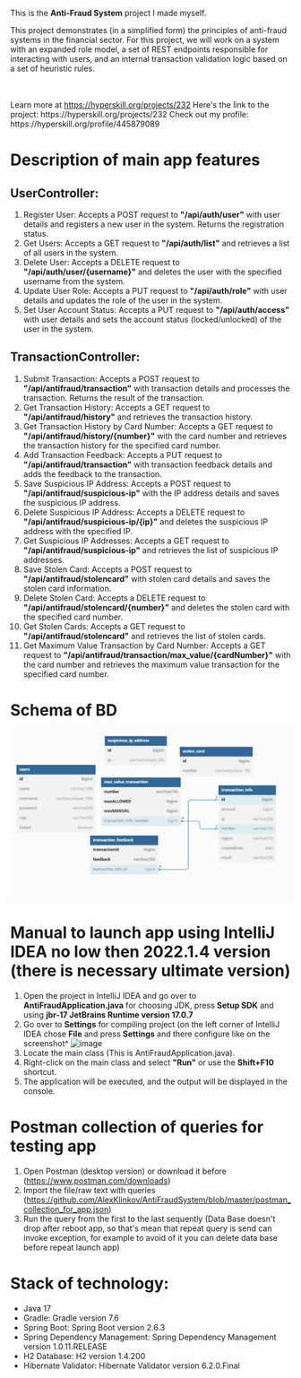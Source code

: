 This is the **Anti-Fraud System** project I made myself.
<p>This project demonstrates (in a simplified form) the principles of anti-fraud systems in the financial sector. For this project, we will work on a system with an expanded role model, a set of REST endpoints responsible for interacting with users, and an internal transaction validation logic based on a set of heuristic rules.</p><br/><br/>Learn more at <a href="https://hyperskill.org/projects/232?utm_source=ide&utm_medium=ide&utm_campaign=ide&utm_content=project-card">https://hyperskill.org/projects/232</a>
Here's the link to the project: https://hyperskill.org/projects/232
Check out my profile: https://hyperskill.org/profile/445879089

# Description of main app features

## UserController:
1. Register User: Accepts a POST request to **"/api/auth/user"** with user details and registers a new user in the system. Returns the registration status.
2. Get Users: Accepts a GET request to **"/api/auth/list"** and retrieves a list of all users in the system.
3. Delete User: Accepts a DELETE request to **"/api/auth/user/{username}"** and deletes the user with the specified username from the system.
4. Update User Role: Accepts a PUT request to **"/api/auth/role"** with user details and updates the role of the user in the system.
5. Set User Account Status: Accepts a PUT request to **"/api/auth/access"** with user details and sets the account status (locked/unlocked) of the user in the system.

## TransactionController:
1. Submit Transaction: Accepts a POST request to **"/api/antifraud/transaction"** with transaction details and processes the transaction. Returns the result of the transaction.
2. Get Transaction History: Accepts a GET request to **"/api/antifraud/history"** and retrieves the transaction history.
3. Get Transaction History by Card Number: Accepts a GET request to **"/api/antifraud/history/{number}"** with the card number and retrieves the transaction history for the specified card number.
4. Add Transaction Feedback: Accepts a PUT request to **"/api/antifraud/transaction"** with transaction feedback details and adds the feedback to the transaction.
5. Save Suspicious IP Address: Accepts a POST request to **"/api/antifraud/suspicious-ip"** with the IP address details and saves the suspicious IP address.
6. Delete Suspicious IP Address: Accepts a DELETE request to **"/api/antifraud/suspicious-ip/{ip}"** and deletes the suspicious IP address with the specified IP.
7. Get Suspicious IP Addresses: Accepts a GET request to **"/api/antifraud/suspicious-ip"** and retrieves the list of suspicious IP addresses.
8. Save Stolen Card: Accepts a POST request to **"/api/antifraud/stolencard"** with stolen card details and saves the stolen card information.
9. Delete Stolen Card: Accepts a DELETE request to **"/api/antifraud/stolencard/{number}"** and deletes the stolen card with the specified card number.
10. Get Stolen Cards: Accepts a GET request to **"/api/antifraud/stolencard"** and retrieves the list of stolen cards.
11. Get Maximum Value Transaction by Card Number: Accepts a GET request to **"/api/antifraud/transaction/max_value/{cardNumber}"** with the card number and retrieves the maximum value transaction for the specified card number.
      
# Schema of BD
![Schema_OF_BD](https://github.com/AlexKlinkov/AntiFraudSystem/blob/master/schema_of_BD.jpg)

# Manual to launch app using IntelliJ IDEA no low then 2022.1.4 version (there is necessary ultimate version)
1. Open the project in IntelliJ IDEA and go over to **AntiFraudApplication.java** for choosing JDK, press **Setup SDK** and using **jbr-17 JetBrains Runtime version 17.0.7**
2. Go over to **Settings** for compiling project (on the left corner of IntelliJ IDEA chose **File** and press **Settings** and there configure like on the screenshot^
   ![image](https://github.com/AlexKlinkov/AntiFraudSystem/assets/97181431/b238191c-2187-4f3a-b6ce-a5017a0a2147)
3. Locate the main class (This is AntiFraudApplication.java).
4. Right-click on the main class and select **"Run"** or use the **Shift+F10** shortcut.
5. The application will be executed, and the output will be displayed in the console.

# Postman collection of queries for testing app
1. Open Postman (desktop version) or download it before (https://www.postman.com/downloads)
2. Import the file/raw text with queries (https://github.com/AlexKlinkov/AntiFraudSystem/blob/master/postman_collection_for_app.json)
3. Run the query from the first to the last sequently (Data Base doesn't drop after reboot app, so that's mean that repeat query is send can invoke exception, for example to avoid of it you can delete data base before repeat launch app)

# Stack of technology:
* Java 17
* Gradle: Gradle version 7.6
* Spring Boot: Spring Boot version 2.6.3
* Spring Dependency Management: Spring Dependency Management version 1.0.11.RELEASE
* H2 Database: H2 version 1.4.200
* Hibernate Validator: Hibernate Validator version 6.2.0.Final
